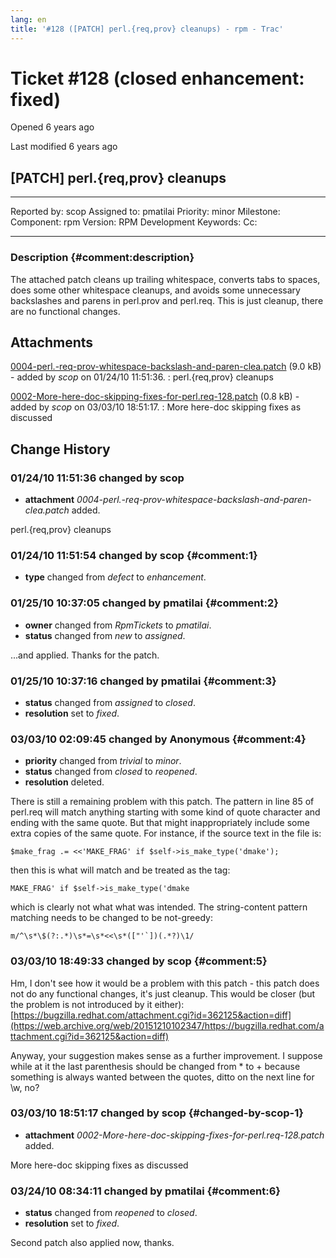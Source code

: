 ```yaml
---
lang: en
title: '#128 ([PATCH] perl.{req,prov} cleanups) - rpm - Trac'
---
```


Ticket \#128 (closed enhancement: fixed)
========================================

Opened 6 years ago

Last modified 6 years ago

\[PATCH\] perl.{req,prov} cleanups
----------------------------------

  -------------- ------- -------------- -----------------
  Reported by:   scop    Assigned to:   pmatilai
  Priority:      minor   Milestone:     
  Component:     rpm     Version:       RPM Development
  Keywords:              Cc:            
                                        
  -------------- ------- -------------- -----------------

### Description {#comment:description}

The attached patch cleans up trailing whitespace, converts tabs to
spaces, does some other whitespace cleanups, and avoids some unnecessary
backslashes and parens in perl.prov and perl.req. This is just cleanup,
there are no functional changes.

Attachments
-----------

[0004-perl.-req-prov-whitespace-backslash-and-paren-clea.patch](/attachment/ticket/128/0004-perl.-req-prov-whitespace-backslash-and-paren-clea.patch "View attachment") (9.0 kB) - added by *scop* on 01/24/10 11:51:36.
:   perl.{req,prov} cleanups

[0002-More-here-doc-skipping-fixes-for-perl.req-128.patch](/attachment/ticket/128/0002-More-here-doc-skipping-fixes-for-perl.req-128.patch "View attachment") (0.8 kB) - added by *scop* on 03/03/10 18:51:17.
:   More here-doc skipping fixes as discussed

Change History
--------------

### 01/24/10 11:51:36 changed by scop

-   **attachment**
    *0004-perl.-req-prov-whitespace-backslash-and-paren-clea.patch*
    added.

perl.{req,prov} cleanups

### 01/24/10 11:51:54 changed by scop {#comment:1}

-   **type** changed from *defect* to *enhancement*.

### 01/25/10 10:37:05 changed by pmatilai {#comment:2}

-   **owner** changed from *RpmTickets* to *pmatilai*.
-   **status** changed from *new* to *assigned*.

\...and applied. Thanks for the patch.

### 01/25/10 10:37:16 changed by pmatilai {#comment:3}

-   **status** changed from *assigned* to *closed*.
-   **resolution** set to *fixed*.

### 03/03/10 02:09:45 changed by Anonymous {#comment:4}

-   **priority** changed from *trivial* to *minor*.
-   **status** changed from *closed* to *reopened*.
-   **resolution** deleted.

There is still a remaining problem with this patch. The pattern in line
85 of perl.req will match anything starting with some kind of quote
character and ending with the same quote. But that might inappropriately
include some extra copies of the same quote. For instance, if the source
text in the file is:

    $make_frag .= <<'MAKE_FRAG' if $self->is_make_type('dmake');

then this is what will match and be treated as the tag:

    MAKE_FRAG' if $self->is_make_type('dmake

which is clearly not what what was intended. The string-content pattern
matching needs to be changed to be not-greedy:

    m/^\s*\$(?:.*)\s*=\s*<<\s*(["'`])(.*?)\1/

### 03/03/10 18:49:33 changed by scop {#comment:5}

Hm, I don\'t see how it would be a problem with this patch - this patch
does not do any functional changes, it\'s just cleanup. This would be
closer (but the problem is not introduced by it either):
[https://bugzilla.redhat.com/attachment.cgi?id=362125&action=diff](https://web.archive.org/web/20151210102347/https://bugzilla.redhat.com/attachment.cgi?id=362125&action=diff)

Anyway, your suggestion makes sense as a further improvement. I suppose
while at it the last parenthesis should be changed from \* to + because
something is always wanted between the quotes, ditto on the next line
for \\w, no?

### 03/03/10 18:51:17 changed by scop {#changed-by-scop-1}

-   **attachment**
    *0002-More-here-doc-skipping-fixes-for-perl.req-128.patch* added.

More here-doc skipping fixes as discussed

### 03/24/10 08:34:11 changed by pmatilai {#comment:6}

-   **status** changed from *reopened* to *closed*.
-   **resolution** set to *fixed*.

Second patch also applied now, thanks.
